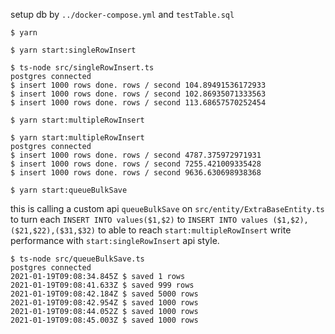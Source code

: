 setup db by `../docker-compose.yml` and `testTable.sql`

`$ yarn`

`$ yarn start:singleRowInsert`

```
$ ts-node src/singleRowInsert.ts
postgres connected
$ insert 1000 rows done. rows / second 104.89491536172933
$ insert 1000 rows done. rows / second 102.86935071333563
$ insert 1000 rows done. rows / second 113.68657570252454

```

`$ yarn start:multipleRowInsert`

```
$ yarn start:multipleRowInsert
postgres connected
$ insert 1000 rows done. rows / second 4787.375972971931
$ insert 1000 rows done. rows / second 7255.421009335428
$ insert 1000 rows done. rows / second 9636.630698938368
```

`$ yarn start:queueBulkSave`

this is calling a custom api `queueBulkSave` on `src/entity/ExtraBaseEntity.ts` to turn each `INSERT INTO values($1,$2)` to `INSERT INTO values ($1,$2),($21,$22),($31,$32)` to able to reach `start:multipleRowInsert` write performance with `start:singleRowInsert` api style.

```
$ ts-node src/queueBulkSave.ts
postgres connected
2021-01-19T09:08:34.845Z $ saved 1 rows
2021-01-19T09:08:41.633Z $ saved 999 rows
2021-01-19T09:08:42.184Z $ saved 5000 rows
2021-01-19T09:08:42.954Z $ saved 1000 rows
2021-01-19T09:08:44.052Z $ saved 1000 rows
2021-01-19T09:08:45.003Z $ saved 1000 rows
```
